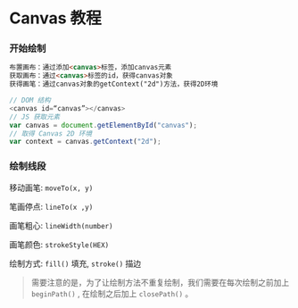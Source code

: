 # Canvas 教程

### 开始绘制

```HTML
布置画布：通过添加<canvas>标签，添加canvas元素
获取画布：通过<canvas>标签的id，获得canvas对象
获得画笔：通过canvas对象的getContext("2d")方法，获得2D环境
```

```JavaScript
// DOM 结构
<canvas id=“canvas”></canvas>
// JS 获取元素
var canvas = document.getElementById("canvas");
// 取得 Canvas 2D 环境
var context = canvas.getContext("2d");
```

### 绘制线段

移动画笔: `moveTo(x, y)`

笔画停点: `lineTo(x ,y)`

画笔粗心: `lineWidth(number)`

画笔颜色: `strokeStyle(HEX)`

绘制方式: `fill()` 填充, `stroke()` 描边


> 需要注意的是，为了让绘制方法不重复绘制，我们需要在每次绘制之前加上 `beginPath()` , 在绘制之后加上 `closePath()` 。

